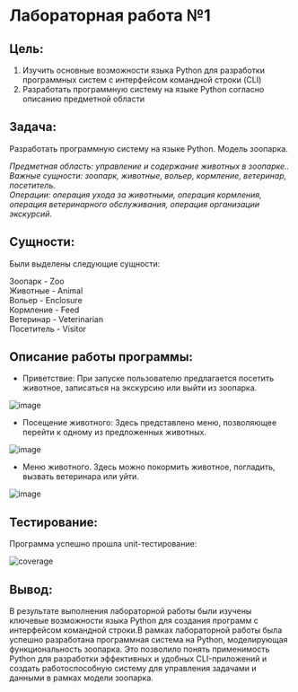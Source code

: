 # Лабораторная работа №1

## Цель: 
1. Изучить основные возможности языка Python для разработки программных систем с интерфейсом командной строки (CLI)
2. Разработать программную систему на языке Python согласно описанию предметной области
## Задача:
Разработать программную систему на языке Python. Модель зоопарка.

<em>
Предметная область: управление и содержание животных в зоопарке..<br>
Важные сущности: зоопарк, животные, вольер, кормление, ветеринар, посетитель.<br>
Операции: операция ухода за животными, операция кормления, операция ветеринарного обслуживания, операция организации экскурсий.
</em>

## Сущности:
Были выделены следующие сущности:

Зоопарк - Zoo <br>
Животные - Animal <br>
Вольер - Enclosure <br>
Кормление - Feed <br>
Ветеринар - Veterinarian <br>
Посетитель - Visitor <br>



## Описание работы программы:
- Приветствие: При запуске пользователю предлагается посетить животное, записаться на экскурсию или выйти из зоопарка. <br>


![image](https://github.com/deathstroke1414/ppois-2-2024/blob/%D0%A1%D0%BA%D0%BE%D0%B2%D0%BB%D1%8E%D0%BA_%D0%93%D0%B5%D1%80%D0%BC%D0%B0%D0%BD_%D0%A0%D1%83%D1%81%D0%BB%D0%B0%D0%BD%D0%BE%D0%B2%D0%B8%D1%87/lab1/img/mainmenu.png)


- Посещение животного: Здесь представлено меню, позволяющее перейти к одному из предложенных животных. <br>


![image](https://github.com/deathstroke1414/ppois-2-2024/blob/%D0%A1%D0%BA%D0%BE%D0%B2%D0%BB%D1%8E%D0%BA_%D0%93%D0%B5%D1%80%D0%BC%D0%B0%D0%BD_%D0%A0%D1%83%D1%81%D0%BB%D0%B0%D0%BD%D0%BE%D0%B2%D0%B8%D1%87/lab1/img/visit.png)


- Меню животного. Здесь можно покормить животное, погладить, вызвать ветеринара или уйти.

![image](https://github.com/deathstroke1414/ppois-2-2024/blob/%D0%A1%D0%BA%D0%BE%D0%B2%D0%BB%D1%8E%D0%BA_%D0%93%D0%B5%D1%80%D0%BC%D0%B0%D0%BD_%D0%A0%D1%83%D1%81%D0%BB%D0%B0%D0%BD%D0%BE%D0%B2%D0%B8%D1%87/lab1/img/animal.png)



## Тестирование:
Программа успешно прошла unit-тестирование:


![coverage](https://github.com/deathstroke1414/ppois-2-2024/blob/%D0%A1%D0%BA%D0%BE%D0%B2%D0%BB%D1%8E%D0%BA_%D0%93%D0%B5%D1%80%D0%BC%D0%B0%D0%BD_%D0%A0%D1%83%D1%81%D0%BB%D0%B0%D0%BD%D0%BE%D0%B2%D0%B8%D1%87/lab1/img/test.png)



## Вывод:
В результате выполнения лабораторной работы были изучены ключевые возможности языка Python для создания программ с интерфейсом командной строки.В рамках лабораторной работы была успешно разработана программная система на Python, моделирующая функциональность зоопарка. Это позволило понять применимость Python для разработки эффективных и удобных CLI-приложений и создать работоспособную систему для управления задачами и данными в рамках модели зоопарка.
